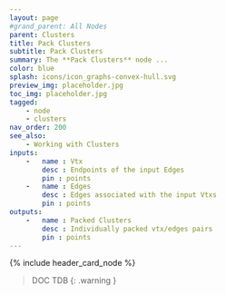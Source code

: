 ```yaml
---
layout: page
#grand_parent: All Nodes
parent: Clusters
title: Pack Clusters
subtitle: Pack Clusters
summary: The **Pack Clusters** node ...
color: blue
splash: icons/icon_graphs-convex-hull.svg
preview_img: placeholder.jpg
toc_img: placeholder.jpg
tagged: 
    - node
    - clusters
nav_order: 200
see_also:
    - Working with Clusters
inputs:
    -   name : Vtx
        desc : Endpoints of the input Edges
        pin : points
    -   name : Edges
        desc : Edges associated with the input Vtxs
        pin : points
outputs:
    -   name : Packed Clusters
        desc : Individually packed vtx/edges pairs
        pin : points
---
```


{% include header_card_node %}

> DOC TDB
{: .warning }